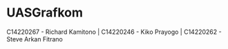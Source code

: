 # UASGrafkom

C14220267 - Richard Kamitono | C14220246 - Kiko Prayogo | C14220262 - Steve Arkan Fitrano

